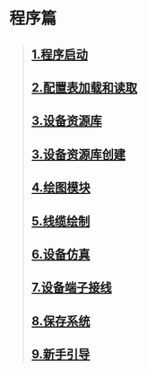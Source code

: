# 程序篇

> ## [1.程序启动]((https://kamisaer.github.io/helloword/Code/Execute/))
> ## [2.配置表加载和读取]((https://kamisaer.github.io/helloword/Code/Execute/))
> ## [3.设备资源库]((https://kamisaer.github.io/helloword/Code/Execute/))
> ## [3.设备资源库创建]((https://kamisaer.github.io/helloword/Code/Execute/))
> ## [4.绘图模块]((https://kamisaer.github.io/helloword/Code/Execute/))
> ## [5.线缆绘制]((https://kamisaer.github.io/helloword/Code/Execute/))
> ## [6.设备仿真]((https://kamisaer.github.io/helloword/Code/Execute/))
> ## [7.设备端子接线]((https://kamisaer.github.io/helloword/Code/Execute/))
> ## [8.保存系统]((https://kamisaer.github.io/helloword/Code/Execute/))
> ## [9.新手引导]((https://kamisaer.github.io/helloword/Code/Execute/))
